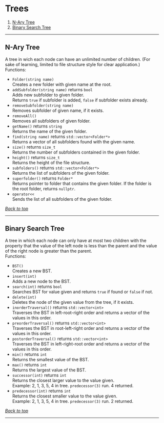 # Trees

1. [N-Ary Tree](#n-ary-tree)
1. [Binary Search Tree](#binary-search-tree)

***

## N-Ary Tree

A tree in wich each node can have an unlimited number of children. (For sake of
learning, limited to file structure style for clear application.)  
Functions:

* `Folder(string name)`  
  Creates a new folder with given name at the root.
* `addSubfolder(string name)` returns `bool`  
  Adds new subfolder to given folder.  
  Returns `true` if subfolder is added, `false` if subfolder exists already.
* `removeSubfolder(string name)`  
  Removes subfolder of given name, if it exists.
* `removeAll()`  
  Removes all subfolders of given folder.
* `getName()` returns `string`  
  Returns the name of the given folder.
* `find(string name)` returns `std::vector<Folder*>`  
  Returns a vector of all subfolders found with the given name.
* `size()` returns `size_t`  
  Returns the number of subfolders contained in the given folder.
* `height()` returns `size_t`  
  Returns the height of the file structure.
* `subfolders()` returns `std::vector<Folder*>`  
  Returns the list of subfolders of the given folder.
* `superfolder()` returns `Folder*`  
  Returns pointer to folder that contains the given folder. If the folder is the
  root folder, returns `nullptr`.
* `operator<<`  
  Sends the list of all subfolders of the given folder.

[*Back to top*](#trees)

***

## Binary Search Tree

A tree in which each node can only have at most two children with the property that
the value of the left node is less than the parent and the value of the right node
is greater than the parent.  
Functions:

* `BST()`  
  Creates a new BST.
* `insert(int)`  
  Adds a new node to the BST.
* `search(int)` returns `bool`  
  Searches BST for value given and returns `true` if found or `false` if not.
* `delete(int)`  
  Deletes the node of the given value from the tree, if it exists.
* `inorderTraversal()` returns `std::vector<int>`  
  Traverses the BST in left-root-right order and returns a vector of the values
  in this order.
* `preorderTraversal()` returns `std::vector<int>`  
  Traverses the BST in root-left-right order and returns a vector of the values
  in this order.
* `postorderTraversal()` returns `std::vector<int>`  
  Traverses the BST in left-right-root order and returns a vector of the values
  in this order.
* `min()` returns `int`  
  Returns the smallest value of the BST.
* `max()` returns `int`  
  Returns the largest value of the BST.
* `successor(int)` returns `int`  
  Returns the closest larger value to the value given.  
  Example: 2, 1, 3, 5, 4 in tree. `predecessor(3)` run. 4 returned.
* `predecessor(int)` returns `int`  
  Returns the closest smaller value to the value given.  
  Example: 2, 1, 3, 5, 4 in tree. `predecessor(3)` run. 2 returned.

[*Back to top*](#trees)

***
